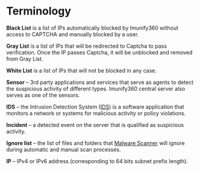 # Terminology


**<span class="notranslate">Black List</span>** is a list of IPs automatically blocked by Imunify360 without access to CAPTCHA and manually blocked by a user.

**<span class="notranslate">Gray List</span>** is a list of IPs that will be redirected to Captcha to pass verification. Once the IP passes Captcha, it will be unblocked and removed from <span class="notranslate">Gray List</span>.

**<span class="notranslate">White List</span>** is a list of IPs that will not be blocked in any case.

**<span class="notranslate">Sensor</span>** – 3rd party applications and services that serve as agents to detect the suspicious activity of different types. Imunify360 central server also serves as one of the sensors.

**IDS** – the <span class="notranslate">Intrusion Detection System</span> ([<span class="notranslate">IDS</span>](https://en.wikipedia.org/wiki/Intrusion_detection_system)) is a software application that monitors a network or systems for malicious activity or policy violations.

**<span class="notranslate">Incident</span>** – a detected event on the server that is qualified as suspicious activity.

**<span class="notranslate">Ignore list</span>** – the list of files and folders that [<span class="notranslate">Malware Scanner</span>](/dashboard/#malware-scanner) will ignore during automatic and manual scan processes.

**<span class="notranslate">IP</span>** – IPv4 or IPv6 address (corresponding to 64 bits subnet prefix length).
